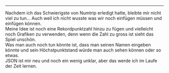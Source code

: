 ***
Nachdem ich das Schwierigste von Numtrip erledigt hatte, bleibte mir nicht viel zu tun...
Auch weil ich nicht wusste was wir noch einfügen müssen und einfügen können. \
Meine Idee ist noch eine Rekordpunktzahl hinzu zu fügen und vielleicht noch Grafiken zu verwenden, denn wenn die Zahl zu gross ist sieht das Spiel unschön. \
Was man auch noch tun könnte ist, dass man seinen Namen eingeben könnte und sein Höchstpunktstand würde man auch sehen können oder so etwas. \
JSON ist mir neu und noch ein wenig unklar, aber das werde ich im Laufe der Zeit lernen.